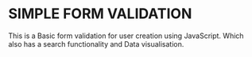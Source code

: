 # SIMPLE FORM VALIDATION
This is a Basic form validation for user creation using JavaScript.
Which also has a search functionality and Data visualisation.
